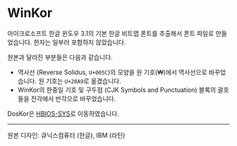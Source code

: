# WinKor

마이크로소프트 한글 윈도우 3.1의 기본 한글 비트맵 폰트를 추출해서 폰트 파일로 만들었습니다. 한자는 일부러 포함하지 않았습니다.

원본과 달라진 부분들은 다음과 같습니다.

- 역사선 (Reverse Solidus, `U+005C`)의 모양을 원 기호(₩)에서 역사선으로 바꾸었습니다. 원 기호는 `U+20A9`로 옮겼습니다.
- WinKor의 한중일 기호 및 구두점 (CJK Symbols and Punctuation) 블록의 괄호들을 전각에서 반각으로 바꾸었습니다.

DosKor은 [HBIOS-SYS](https://github.com/quiple/hbios-sys)로 이동하였습니다.

---

원본 디자인: 큐닉스컴퓨터 (한글), IBM (라틴)
